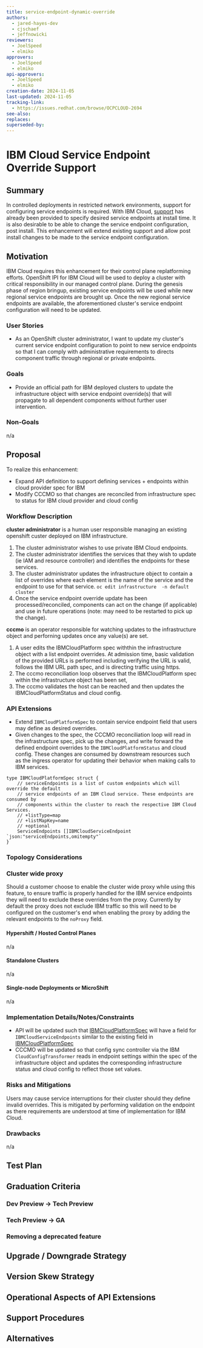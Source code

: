 ```yaml
---
title: service-endpoint-dynamic-override
authors:
  - jared-hayes-dev
  - cjschaef
  - jeffnowicki
reviewers:
  - JoelSpeed
  - elmiko
approvers:
  - JoelSpeed
  - elmiko
api-approvers:
  - JoelSpeed
  - elmiko
creation-date: 2024-11-05
last-updated: 2024-11-05
tracking-link:
  - https://issues.redhat.com/browse/OCPCLOUD-2694
see-also:
replaces:
superseded-by:
---
```


# IBM Cloud Service Endpoint Override Support

## Summary

In controlled deployments in restricted network environments, support for configuring service endpoints is required. With IBM Cloud, [support](https://docs.openshift.com/container-platform/4.17/installing/installing_ibm_cloud/installing-ibm-cloud-restricted.html#access-to-ibm-service-endpoints_installing-ibm-cloud-restricted) has already been provided to specify desired service endpoints at install time. It is also desirable to be able to change the service endpoint configuration, post install. This enhancement will extend existing support and allow post install changes to be made to the service endpoint configuration.

## Motivation

IBM Cloud requires this enhancement for their control plane replatforming efforts. OpenShift IPI for IBM Cloud will be used to deploy a cluster with critical responsibility in our managed control plane. During the genesis phase of region bringup, existing service endpoints will be used while new regional service endpoints are brought up. Once the new regional service endpoints are available, the aforementioned cluster's service endpoint configuration will need to be updated.

### User Stories

* As an OpenShift cluster administrator, I want to update my cluster's current service endpoint configuration to point to new service endpoints so that I can comply with administrative requirements to directs component traffic through regional or private endpoints.
 
### Goals

* Provide an official path for IBM deployed clusters to update the infrastructure object with service endpoint override(s) that will propagate to all dependent components without further user intervention.

### Non-Goals
n/a


## Proposal

To realize this enhancement:

* Expand API definition to support defining services + endpoints within cloud provider spec for IBM
* Modify CCCMO so that changes are reconciled from infrastructure spec to status for IBM cloud provider and cloud config

### Workflow Description

**cluster administrator** is a human user responsible managing an existing openshift custer deployed on IBM infrastructure.

1. The cluster administrator wishes to use private IBM Cloud endpoints.
2. The cluster administrator identifies the services that they wish to update (ie IAM and resource controller) and identifies the endpoints for these services.
3. The cluster administrator updates the infrastructure object to contain a list of overrides where each element is the name of the service and the endpoint to use for that service. `oc edit infrastructure  -n default cluster`
4. Once the service endpoint override update has been processed/reconciled, components can act on the change (if applicable) and use in future operations (note: may need to be restarted to pick up the change).

**cccmo** is an operator responsible for watching updates to the infrastructure object and perforning updates once any value(s) are set. 

1. A user edits the IBMCloudPlatform spec withthin the infrastructure object with a list endpoint overrides. At admission time, basic validation of the provided URLs is performed including verifying the URL is valid, follows the IBM URL path spec, and is directing traffic using https.
2. The cccmo reconciliation loop observes that the IBMCloudPlatform spec within the infrastructure object has been set,
3. The cccmo validates the host can be reached and then updates the IBMCloudPlatformStatus and cloud config.


### API Extensions

* Extend `IBMCloudPlatformSpec` to contain service endpoint field that users may define as desired overrides.
* Given changes to the spec, the CCCMO reconciliation loop will read in the infrastructure spec, pick up the changes, and write forward the defined endpoint overrides to the `IBMCloudPlatformStatus` and cloud config. These changes are consumed by downstream resources such as the ingress operator for updating their behavior when making calls to IBM services.

```
type IBMCloudPlatformSpec struct {
	// serviceEndpoints is a list of custom endpoints which will override the default
	// service endpoints of an IBM Cloud service. These endpoints are consumed by
	// components within the cluster to reach the respective IBM Cloud Services.
	// +listType=map
	// +listMapKey=name
	// +optional
	ServiceEndpoints []IBMCloudServiceEndpoint `json:"serviceEndpoints,omitempty"`
}
```



### Topology Considerations

### Cluster wide proxy
Should a customer choose to enable the cluster wide proxy while using this feature, to ensure traffic is properly handled for the IBM service endpoints they will need to exclude these overrides from the proxy. Currently by default the proxy does not exclude IBM traffic so this will need to be configured on the customer's end when enabling the proxy by adding the relevant endpoints to the `noProxy` field.

#### Hypershift / Hosted Control Planes

n/a

#### Standalone Clusters

n/a

#### Single-node Deployments or MicroShift

n/a

### Implementation Details/Notes/Constraints

* API will be updated such that [IBMCloudPlatformSpec](https://github.com/openshift/api/blob/4c27e61e5554ea8506947d019770e5a04c3c4a36/config/v1/types_infrastructure.go#L1522) will have a field for `IBMCloudServiceEndpoints` similar to the existing field in [IBMCloudPlatformSpec](https://github.com/openshift/api/blob/4c27e61e5554ea8506947d019770e5a04c3c4a36/config/v1/types_infrastructure.go#L1549)
* CCCMO will be updated so that config sync controller via the IBM `CloudConfigTransformer` reads in endpoint settings within the spec of the infrastructure object and updates the corresponding infrastructure status and cloud config to reflect those set values.

### Risks and Mitigations

Users may cause service interruptions for their cluster should they define invalid overrides. This is mitigated by performing validation on the endpoint as there requirements are understood at time of implementation for IBM Cloud. 


### Drawbacks

n/a

## Test Plan

## Graduation Criteria

### Dev Preview -> Tech Preview

### Tech Preview -> GA

### Removing a deprecated feature

## Upgrade / Downgrade Strategy

## Version Skew Strategy

## Operational Aspects of API Extensions

## Support Procedures

## Alternatives